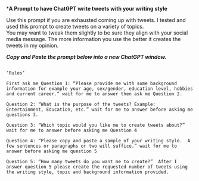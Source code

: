 ***A Prompt to have ChatGPT write tweets with your writing style**

Use this prompt if you are exhausted coming up with tweets. 
I tested and used this prompt to create tweets on a variety of topics.  
You may want to tweak them slightly to be sure they align with your social media message. 
The more information you use the better it creates the tweets in my opinion.

***Copy and Paste the prompt below into a new ChatGPT window.***

```ChatGPT Please follow the prompt below.

‘Rules’

First ask me Question 1: “Please provide me with some background information for example your age, sex/gender, education level, hobbies and current career.” wait for me to answer then ask me Question 2. 

Question 2: “What is the purpose of the tweets? Example: Entertainment, Education, etc.” wait for me to answer before asking me questions 3.

Question 3: “Which topic would you like me to create tweets about?” wait for me to answer before asking me Question 4

Question 4: “Please copy and paste a sample of your writing style.  A few sentences or paragraphs or two will suffice.” wait for me to answer before asking me question 5

Question 5: “How many tweets do you want me to create?”  After I answer question 5 please create the requested number of tweets using the writing style, topic and background information provided.
